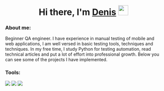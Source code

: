 <h1 align="center">Hi there, I'm <a href="https://daniilshat.ru/" target="_blank">Denis</a> 
<img src="https://github.com/blackcater/blackcater/raw/main/images/Hi.gif" height="32"/></h1>
<h3 align="left">About me:</h3>
Beginner QA engineer. I have experience in manual testing of mobile and web applications, I am well versed in basic testing tools, techniques and techniques. In my free time, I study Python for testing automation, read technical articles and put a lot of effort into professional growth. Below you can see some of the projects I have implemented.
<h3 aligh="left">Tools:</h3>
<img src="https://img.shields.io/badge/JIRA-black?style=for-the-badge&logo=JIRA&logoColor=blue"/> <img src="https://img.shields.io/badge/POSTMAN-black?style=for-the-badge&logo=POSTMAN&logoColor=#FF6C37"/> <img src="https://img.shields.io/badge/GITHUB-black?style=for-the-badge&logo=GITHUB&logoColor=#181717"/> 
